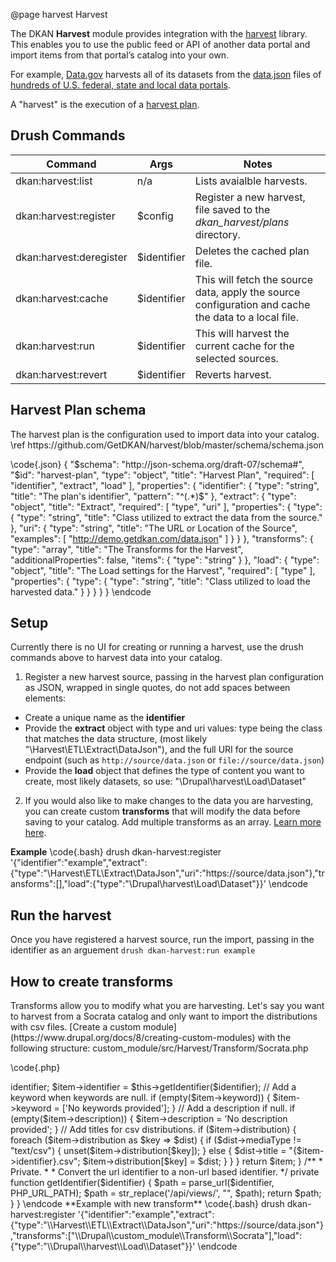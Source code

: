 @page harvest Harvest

The DKAN **Harvest** module provides integration with the [harvest](https://github.com/GetDKAN/harvest) library. This enables you to use the public feed or API of another data portal and import items from that portal’s catalog into your own.

For example, [Data.gov](https://data.gov/) harvests all of its datasets from the [data.json](https://project-open-data.cio.gov/v1.1/schema/) files of [hundreds of U.S. federal, state and local data portals](https://catalog.data.gov/harvest).

 A "harvest" is the execution of a [harvest plan](#harvest-plan).

## Drush Commands

| Command | Args | Notes |
| -- | -- | -- |
| dkan:harvest:list         | n/a          | Lists avaialble harvests. |
| dkan:harvest:register     | $config      | Register a new harvest, file saved to the *dkan_harvest/plans* directory. |
| dkan:harvest:deregister   | $identifier  | Deletes the cached plan file. |
| dkan:harvest:cache        | $identifier  | This will fetch the source data, apply the source configuration and cache the data to a local file. |
| dkan:harvest:run          | $identifier  | This will harvest the current cache for the selected sources. |
| dkan:harvest:revert       | $identifier  | Reverts harvest. |


<h2 id="harvest-plan">Harvest Plan schema</h2>
The harvest plan is the configuration used to import data into your catalog.
\ref https://github.com/GetDKAN/harvest/blob/master/schema/schema.json
<!-- /include blob/master/schema/schema.json -->

\code{.json}
  {
  "$schema": "http://json-schema.org/draft-07/schema#",
  "$id": "harvest-plan",
  "type": "object",
  "title": "Harvest Plan",
  "required": [
    "identifier",
    "extract",
    "load"
  ],
  "properties": {
    "identifier": {
      "type": "string",
      "title": "The plan's identifier",
      "pattern": "^(.*)$"
    },
    "extract": {
      "type": "object",
      "title": "Extract",
      "required": [
        "type",
        "uri"
      ],
      "properties": {
        "type": {
          "type": "string",
          "title": "Class utilized to extract the data from the source."
        },
        "uri": {
          "type": "string",
          "title": "The URL or Location of the Source",
          "examples": [
            "http://demo.getdkan.com/data.json"
          ]
        }
      }
    },
    "transforms": {
      "type": "array",
      "title": "The Transforms for the Harvest",
      "additionalProperties": false,
      "items": {
        "type": "string"
      }
    },
    "load": {
      "type": "object",
      "title": "The Load settings for the Harvest",
      "required": [
        "type"
      ],
      "properties": {
        "type": {
          "type": "string",
          "title": "Class utilized to load the harvested data."
        }
      }
    }
  }
}
\endcode

## Setup

Currently there is no UI for creating or running a harvest, use the drush commands above to harvest data into your catalog.

1. Register a new harvest source, passing in the harvest plan configuration as JSON, wrapped in single quotes, do not add spaces between elements:
  - Create a unique name as the **identifier**
  - Provide the **extract** object with type and uri values: type being the class that matches the data structure, (most likely "\\Harvest\\ETL\\Extract\\DataJson"), and the full URI for the source endpoint (such as `http://source/data.json` or `file://source/data.json`)
  - Provide the **load** object that defines the type of content you want to create, most likely datasets, so use: "\\Drupal\\harvest\\Load\\Dataset"

2. If you would also like to make changes to the data you are harvesting, you can create custom **transforms** that will modify the data before saving to your catalog. Add multiple transforms as an array. [Learn more here](#transforms).

**Example**
\code{.bash}
drush dkan-harvest:register '{"identifier":"example","extract":{"type":"\\Harvest\\ETL\\Extract\\DataJson","uri":"https://source/data.json"},"transforms":[],"load":{"type":"\\Drupal\\harvest\\Load\\Dataset"}}'
\endcode

## Run the harvest
Once you have registered a harvest source, run the import, passing in the identifier as an arguement `drush dkan-harvest:run example`

<h2 id="transforms">How to create transforms</h2>
Transforms allow you to modify what you are harvesting.
Let's say you want to harvest from a Socrata catalog and only want to import the distributions with csv files. [Create a custom module](https://www.drupal.org/docs/8/creating-custom-modules) with the following structure: custom_module/src/Harvest/Transform/Socrata.php

\code{.php}
<?php

namespace Drupal\custom_module\Harvest\Transform;

use Harvest\ETL\Transform\Transform;

/**
 * Class Socrata.
 */
class Socrata extends Transform {

  /**
   * Inherited.
   *
   * {@inheritDoc}
   */
  public function run($item) {
    // Convert URL identifier to just the ID.
    $identifier = $item->identifier;
    $item->identifier = $this->getIdentifier($identifier);

    // Add a keyword when keywords are null.
    if (empty($item->keyword)) {
      $item->keyword = ['No keywords provided'];
    }

    // Add a description if null.
    if (empty($item->description)) {
      $item->description = 'No description provided';
    }

    // Add titles for csv distributions.
    if ($item->distribution) {
      foreach ($item->distribution as $key => $dist) {
        if ($dist->mediaType != "text/csv") {
          unset($item->distribution[$key]);
        }
        else {
          $dist->title = "{$item->identifier}.csv";
          $item->distribution[$key] = $dist;
        }
      }
    }

    return $item;
  }

  /**
   * Private.
   *
   * Convert the url identifier to a non-url based identifier.
   */
  private function getIdentifier($identifier) {
    $path = parse_url($identifier, PHP_URL_PATH);
    $path = str_replace('/api/views/', "", $path);
    return $path;
  }
}
\endcode

**Example with new transform**

\code{.bash}
drush dkan-harvest:register '{"identifier":"example","extract":{"type":"\\Harvest\\ETL\\Extract\\DataJson","uri":"https://source/data.json"},"transforms":["\\Drupal\\custom_module\\Transform\\Socrata"],"load":{"type":"\\Drupal\\harvest\\Load\\Dataset"}}'
\endcode
